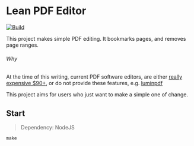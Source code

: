 # Lean PDF Editor
[![Build](https://github.com/rdok/lean-pdf-editor/workflows/Build/badge.svg)](https://github.com/rdok/lean-pdf-editor/actions?query=workflow%3ABuild)

This project makes simple PDF editing. It bookmarks pages, and removes page ranges.

###### Why
At the time of this writing, current PDF software editors, are either [really expensive $90+](https://www.tracker-software.com/product/pdf-xchange-pro), or do not provide these features, e.g. [luminpdf](https://www.luminpdf.com/) 

This project aims for users who just want to make a simple one of change.


## Start
>  Dependency: NodeJS
 
`make`
